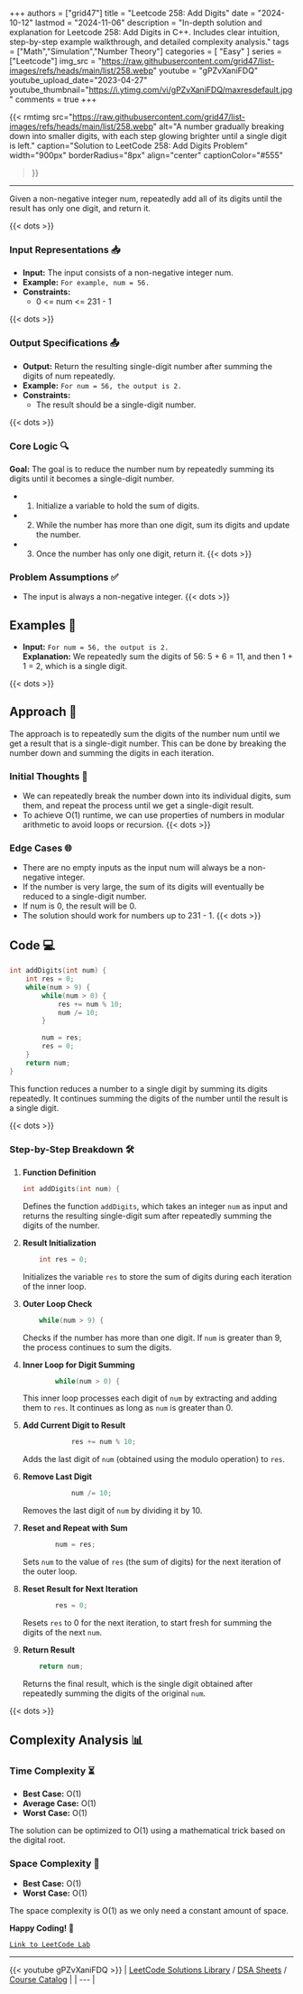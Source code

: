 
+++
authors = ["grid47"]
title = "Leetcode 258: Add Digits"
date = "2024-10-12"
lastmod = "2024-11-06"
description = "In-depth solution and explanation for Leetcode 258: Add Digits in C++. Includes clear intuition, step-by-step example walkthrough, and detailed complexity analysis."
tags = ["Math","Simulation","Number Theory"]
categories = [
    "Easy"
]
series = ["Leetcode"]
img_src = "https://raw.githubusercontent.com/grid47/list-images/refs/heads/main/list/258.webp"
youtube = "gPZvXaniFDQ"
youtube_upload_date="2023-04-27"
youtube_thumbnail="https://i.ytimg.com/vi/gPZvXaniFDQ/maxresdefault.jpg"
comments = true
+++


{{< rmtimg 
    src="https://raw.githubusercontent.com/grid47/list-images/refs/heads/main/list/258.webp" 
    alt="A number gradually breaking down into smaller digits, with each step glowing brighter until a single digit is left."
    caption="Solution to LeetCode 258: Add Digits Problem"
    width="900px"
    borderRadius="8px"
    align="center" 
    captionColor="#555"
>}}
---
Given a non-negative integer num, repeatedly add all of its digits until the result has only one digit, and return it.
<!--more-->
{{< dots >}}
### Input Representations 📥
- **Input:** The input consists of a non-negative integer num.
- **Example:** `For example, num = 56.`
- **Constraints:**
	- 0 <= num <= 231 - 1

{{< dots >}}
### Output Specifications 📤
- **Output:** Return the resulting single-digit number after summing the digits of num repeatedly.
- **Example:** `For num = 56, the output is 2.`
- **Constraints:**
	- The result should be a single-digit number.

{{< dots >}}
### Core Logic 🔍
**Goal:** The goal is to reduce the number num by repeatedly summing its digits until it becomes a single-digit number.

- 1. Initialize a variable to hold the sum of digits.
- 2. While the number has more than one digit, sum its digits and update the number.
- 3. Once the number has only one digit, return it.
{{< dots >}}
### Problem Assumptions ✅
- The input is always a non-negative integer.
{{< dots >}}
## Examples 🧩
- **Input:** `For num = 56, the output is 2.`  \
  **Explanation:** We repeatedly sum the digits of 56: 5 + 6 = 11, and then 1 + 1 = 2, which is a single digit.

{{< dots >}}
## Approach 🚀
The approach is to repeatedly sum the digits of the number num until we get a result that is a single-digit number. This can be done by breaking the number down and summing the digits in each iteration.

### Initial Thoughts 💭
- We can repeatedly break the number down into its individual digits, sum them, and repeat the process until we get a single-digit result.
- To achieve O(1) runtime, we can use properties of numbers in modular arithmetic to avoid loops or recursion.
{{< dots >}}
### Edge Cases 🌐
- There are no empty inputs as the input num will always be a non-negative integer.
- If the number is very large, the sum of its digits will eventually be reduced to a single-digit number.
- If num is 0, the result will be 0.
- The solution should work for numbers up to 231 - 1.
{{< dots >}}
## Code 💻
```cpp
int addDigits(int num) {
    int res = 0;
    while(num > 9) {
        while(num > 0) {
            res += num % 10;
            num /= 10;
        }
        
        num = res;
        res = 0;
    }
    return num;
}
```

This function reduces a number to a single digit by summing its digits repeatedly. It continues summing the digits of the number until the result is a single digit.

{{< dots >}}
### Step-by-Step Breakdown 🛠️
1. **Function Definition**
	```cpp
	int addDigits(int num) {
	```
	Defines the function `addDigits`, which takes an integer `num` as input and returns the resulting single-digit sum after repeatedly summing the digits of the number.

2. **Result Initialization**
	```cpp
	    int res = 0;
	```
	Initializes the variable `res` to store the sum of digits during each iteration of the inner loop.

3. **Outer Loop Check**
	```cpp
	    while(num > 9) {
	```
	Checks if the number has more than one digit. If `num` is greater than 9, the process continues to sum the digits.

4. **Inner Loop for Digit Summing**
	```cpp
	        while(num > 0) {
	```
	This inner loop processes each digit of `num` by extracting and adding them to `res`. It continues as long as `num` is greater than 0.

5. **Add Current Digit to Result**
	```cpp
	            res += num % 10;
	```
	Adds the last digit of `num` (obtained using the modulo operation) to `res`.

6. **Remove Last Digit**
	```cpp
	            num /= 10;
	```
	Removes the last digit of `num` by dividing it by 10.

7. **Reset and Repeat with Sum**
	```cpp
	        num = res;
	```
	Sets `num` to the value of `res` (the sum of digits) for the next iteration of the outer loop.

8. **Reset Result for Next Iteration**
	```cpp
	        res = 0;
	```
	Resets `res` to 0 for the next iteration, to start fresh for summing the digits of the next `num`.

9. **Return Result**
	```cpp
	    return num;
	```
	Returns the final result, which is the single digit obtained after repeatedly summing the digits of the original `num`.

{{< dots >}}
## Complexity Analysis 📊
### Time Complexity ⏳
- **Best Case:** O(1)
- **Average Case:** O(1)
- **Worst Case:** O(1)

The solution can be optimized to O(1) using a mathematical trick based on the digital root.

### Space Complexity 💾
- **Best Case:** O(1)
- **Worst Case:** O(1)

The space complexity is O(1) as we only need a constant amount of space.

**Happy Coding! 🎉**


[`Link to LeetCode Lab`](https://leetcode.com/problems/add-digits/description/)

---
{{< youtube gPZvXaniFDQ >}}
| [LeetCode Solutions Library](https://grid47.xyz/leetcode/) / [DSA Sheets](https://grid47.xyz/sheets/) / [Course Catalog](https://grid47.xyz/courses/) |
| --- |
